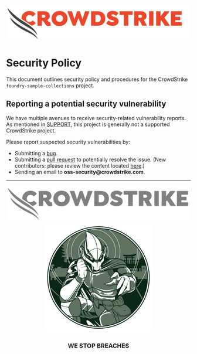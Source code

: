 ![CrowdStrike Falcon](/images/cs-logo.png?raw=true)

# Security Policy

This document outlines security policy and procedures for the CrowdStrike `foundry-sample-collections` project.

## Reporting a potential security vulnerability

We have multiple avenues to receive security-related vulnerability reports.
As mentioned in [SUPPORT](SUPPORT.md), this project is generally not a supported CrowdStrike project.

Please report suspected security vulnerabilities by:

+ Submitting
  a [bug](https://github.com/CrowdStrike/foundry-sample-collections/issues/new?assignees=&labels=bug+%3Abug%3A&template=bug_report.md&title=%5B+BUG+%5D+...).
+ Submitting a [pull request](https://github.com/CrowdStrike/foundry-sample-collections/pulls) to potentially resolve the issue. (New
  contributors: please review the content
  located [here](CONTRIBUTING.md).)
+ Sending an email to __oss-security@crowdstrike.com__.

---

<p align="center"><img src="/images/cs-logo-footer.png"><br/><img width="300px" src="/images/adversary-goblin-panda.png"></p>
<h3><p align="center">WE STOP BREACHES</p></h3>
